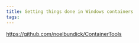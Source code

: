 ```yaml
---
title: Getting things done in Windows containers
tags:
---
```


https://github.com/noelbundick/ContainerTools